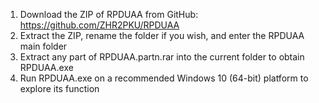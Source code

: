 1. Download the ZIP of RPDUAA from GitHub: https://github.com/ZHR2PKU/RPDUAA
2. Extract the ZIP, rename the folder if you wish, and enter the RPDUAA main folder
3. Extract any part of RPDUAA.partn.rar into the current folder to obtain RPDUAA.exe
4. Run RPDUAA.exe on a recommended Windows 10 (64-bit) platform to explore its function
